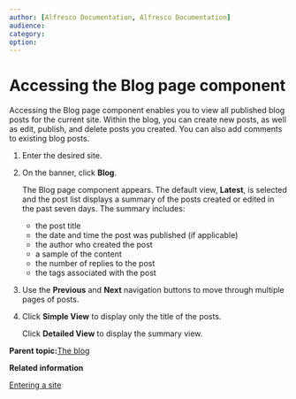 ```yaml
---
author: [Alfresco Documentation, Alfresco Documentation]
audience: 
category: 
option: 
---
```


# Accessing the Blog page component

Accessing the Blog page component enables you to view all published blog posts for the current site. Within the blog, you can create new posts, as well as edit, publish, and delete posts you created. You can also add comments to existing blog posts.

1.  Enter the desired site.

2.  On the banner, click **Blog**.

    The Blog page component appears. The default view, **Latest**, is selected and the post list displays a summary of the posts created or edited in the past seven days. The summary includes:

    -   the post title
    -   the date and time the post was published \(if applicable\)
    -   the author who created the post
    -   a sample of the content
    -   the number of replies to the post
    -   the tags associated with the post
3.  Use the **Previous** and **Next** navigation buttons to move through multiple pages of posts.

4.  Click **Simple View** to display only the title of the posts.

    Click **Detailed View** to display the summary view.


**Parent topic:**[The blog](../concepts/blog-intro.md)

**Related information**  


[Entering a site](dashboard-site-enter.md)

